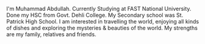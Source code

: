 I'm Muhammad Abdullah.
Currently Studying at FAST National University.
Done my HSC from Govt. Dehli College.
My Secondary school was St. Patrick High School.
I am interested in travelling the world, enjoying all kinds of dishes and exploring the mysteries & beauties of the world.
My strengths are my family, relatives and friends.
